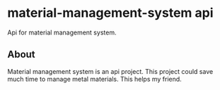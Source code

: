 # material-management-system api
Api for material management system.
## About
Material management system is an api project. This project could save much time to manage metal materials. This helps my friend.
